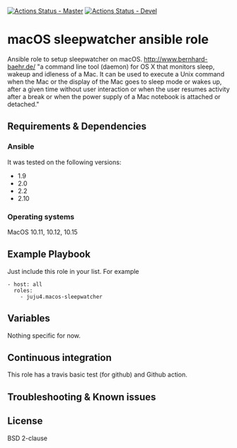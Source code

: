 [![Actions Status - Master](https://github.com/juju4/ansible-macos-sleepwatcher/workflows/AnsibleCI/badge.svg)](https://github.com/juju4/ansible-macos-sleepwatcher/actions?query=branch%3Amaster)
[![Actions Status - Devel](https://github.com/juju4/ansible-macos-sleepwatcher/workflows/AnsibleCI/badge.svg?branch=devel)](https://github.com/juju4/ansible-macos-sleepwatcher/actions?query=branch%3Adevel)

# macOS sleepwatcher ansible role

Ansible role to setup sleepwatcher on macOS.
http://www.bernhard-baehr.de/
"a command line tool (daemon) for OS X that monitors sleep, wakeup and idleness of a Mac. It can be used to execute a Unix command when the Mac or the display of the Mac goes to sleep mode or wakes up, after a given time without user interaction or when the user resumes activity after a break or when the power supply of a Mac notebook is attached or detached."

## Requirements & Dependencies

### Ansible
It was tested on the following versions:
 * 1.9
 * 2.0
 * 2.2
 * 2.10

### Operating systems

MacOS 10.11, 10.12, 10.15

## Example Playbook

Just include this role in your list.
For example

```
- host: all
  roles:
    - juju4.macos-sleepwatcher
```

## Variables

Nothing specific for now.

## Continuous integration

This role has a travis basic test (for github) and Github action.

## Troubleshooting & Known issues


## License

BSD 2-clause
